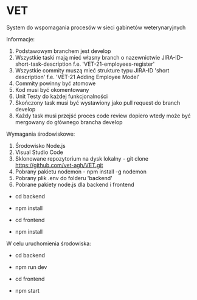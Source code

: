 # VET
System do wspomagania procesów w sieci gabinetów weterynaryjnych

Informacje:

1. Podstawowym branchem jest develop
2. Wszystkie taski mają mieć własny branch o nazewnictwie JIRA-ID-short-task-description f.e. 'VET-21-employees-register'
3. Wszystkie commity muszą mieć strukture typu JIRA-ID 'short description' f.e. 'VET-21 Adding Employee Model'
4. Commity powinny być atomowe
5. Kod musi być okomentowany
6. Unit Testy do każdej funkcjonalności
7. Skończony task musi być wystawiony jako pull request do branch develop
8. Każdy task musi przejść proces code review dopiero wtedy może być mergowany do głównego brancha develop


Wymagania środowiskowe:

1. Środowisko Node.js
2. Visual Studio Code
3. Sklonowane repozytorium na dysk lokalny - git clone https://github.com/vet-agh/VET.git
3. Pobrany pakietu nodemon - npm install -g nodemon
4. Pobrany plik .env do folderu 'backend'
6. Pobrane pakiety node.js dla backend i frontend
  - cd backend
  - npm install
  
  - cd frontend
  - npm install
  
  
W celu uruchomienia środowiska:

- cd backend
- npm run dev

- cd frontend
- npm start
